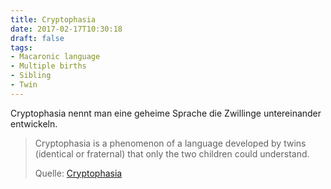 ```yaml
---
title: Cryptophasia
date: 2017-02-17T10:30:18
draft: false
tags:
- Macaronic language
- Multiple births
- Sibling
- Twin
---
```


Cryptophasia nennt man eine geheime Sprache die Zwillinge untereinander
entwickeln.

> Cryptophasia is a phenomenon of a language developed by twins (identical or
> fraternal) that only the two children could understand.
>
> Quelle: [Cryptophasia](https://en.wikipedia.org/wiki/Cryptophasia)

